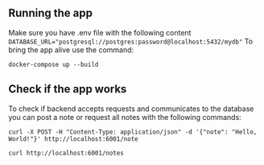 ## Running the app
Make sure you have .env file with the following content ```DATABASE_URL="postgresql://postgres:password@localhost:5432/mydb"```
To bring the app alive use the command:

```docker-compose up --build```

## Check if the app works
To check if backend accepts requests and communicates to the database you can post a note or request all notes with the following commands:

```curl -X POST -H "Content-Type: application/json" -d '{"note": "Hello, World!"}' http://localhost:6001/note```

```curl http://localhost:6001/notes```

